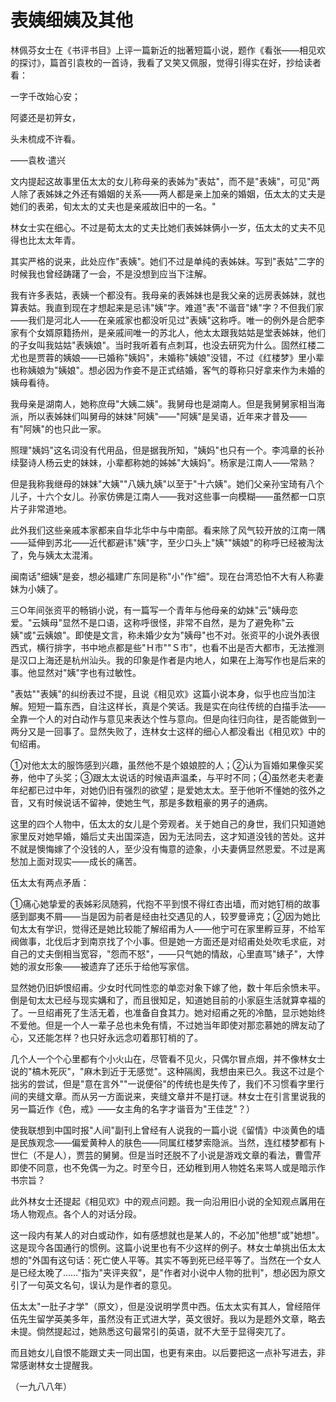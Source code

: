 # 表姨细姨及其他

林佩芬女士在《书评书目》上评一篇新近的拙著短篇小说，题作《看张——相见欢的探讨》，篇首引袁枚的一首诗，我看了又笑又佩服，觉得引得实在好，抄给读者看：

一字千改始心安；

阿婆还是初笄女，

头未梳成不许看。

——袁枚·遣兴

文内提起这故事里伍太太的女儿称母亲的表姊为"表姑"，而不是"表姨"，可见"两人除了表姊妹之外还有婚姻的关系——两人都是亲上加亲的婚姻，伍太太的丈夫是她们的表弟，旬太太的丈夫也是亲戚故旧中的一名。"

林女士实在细心。不过是荀太太的丈夫比她们表姊妹俩小一岁，伍太太的丈夫不见得也比太太年青。

其实严格的说来，此处应作"表姨"。她们不过是单纯的表姊妹。写到"表姑"二字的时候我也曾经踌躇了一会，不是没想到应当下注解。

我有许多表姑，表姨一个都没有。我母亲的表姊妹也是我父亲的远房表姊妹，就也算表姑。我直到现在才想起来是忌讳"姨"字。难道"表"不谐音"婊"字？不但我们家——我们是河北人——在亲戚家也都没听见过"表姨"这称呼。唯一的例外是合肥李家有个女婿原籍扬州，是亲戚间唯一的苏北人，他太太跟我姑姑是堂表姊妹，他们的子女叫我姑姑"表姨娘"。当时我听着有点刺耳，也没去研究为什么。固然红楼二尤也是贾蓉的姨娘——已婚称"姨妈"，未婚称"姨娘"没错，不过《红楼梦》里小辈也称姨娘为"姨娘"。想必因为作妾不是正式结婚，客气的尊称只好拿来作为未婚的姨母看待。

我母亲是湖南人，她称庶母"大姨二姨"。我舅母也是湖南人。但是我舅舅家相当海派，所以表姊妹们叫舅母的妹妹"阿姨"——"阿姨"是吴语，近年来才普及——有"阿姨"的也只此一家。

照理"姨妈"这名词没有代用品，但是据我所知，"姨妈"也只有一个。李鸿章的长孙续娶诗人杨云史的妹妹，小辈都称她的姊姊"大姨妈"。杨家是江南人——常熟？

但是我称我继母的妹妹"大姨""八姨九姨"以至于"十六姨"。她们父亲孙宝琦有八个儿子，十六个女儿。孙家仿佛是江南人——我对这些事一向模糊——虽然都一口京片子非常道地。

此外我们这些亲戚本家都来自华北华中与中南部。看来除了风气较开放的江南一隅——延伸到苏北——近代都避讳"姨"字，至少口头上"姨""姨娘"的称呼已经被淘汰了，免与姨太太混淆。

闽南话"细姨"是妾，想必福建广东同是称"小"作"细"。现在台湾恐怕不大有人称妻妹为小姨了。

三○年间张资平的畅销小说，有一篇写一个青年与他母亲的幼妹"云"姨母恋爱。"云姨母"显然不是口语，这称呼很怪，非常不自然，是为了避免称"云姨"或"云姨娘"。即使是文言，称未婚少女为"姨母"也不对。张资平的小说外表很西式，横行排字，书中地点都是些"Ｈ市""Ｓ市"，也看不出是否大都市，无法推测是汉口上海还是杭州汕头。我的印象是作者是内地人，如果在上海写作也是后来的事。他显然对"姨"字也有过敏性。

"表姑""表姨"的纠纷表过不提，且说《相见欢》这篇小说本身，似乎也应当加注解。短短一篇东西，自注这样长，真是个笑话。我是实在向往传统的白描手法——全靠一个人的对白动作与意见来表达个性与意向。但是向往归向往，是否能做到一两分又是一回事了。显然失败了，连林女士这样的细心人都没看出《相见欢》中的旬绍甫。

①对他太太的服饰感到兴趣，虽然他不是个娘娘腔的人；②认为盲婚如果像买奖券，他中了头奖；③跟太太说话的时候语声温柔，与平时不同；④虽然老夫老妻年纪都已过中年，对她仍旧有强烈的欲望；是爱她太太。至于他听不懂她的弦外之音，又有时候说话不留神，使她生气，那是多数粗豪的男子的通病。

这里的四个人物中，伍太太的女儿是个旁观者。关于她自己的身世，我们只知道她家里反对她早婚，婚后丈夫出国深造，因为无法同去，这才知道没钱的苦处。这并不就是懊悔嫁了个没钱的人，至少没有悔意的迹象，小夫妻俩显然恩爱。不过是离愁加上面对现实——成长的痛苦。

伍太太有两点矛盾：

①痛心她挚爱的表姊彩凤随鸦，代抱不平到恨不得红杏出墙，而对她钉梢的故事感到鄙夷不屑——当是因为前者是经由社交遇见的人，较罗曼谛克；②因为她比旬太太有学识，觉得还是她比较能了解绍甫为人——他宁可在家里孵豆芽，不给军阀做事，北伐后才到南京找了个小事。但是她一方面还是对绍甫处处吹毛求疵，对自己的丈夫倒相当宽容，"怨而不怒"，——只气她的情敌，心里直骂"婊子"，大悖她的淑女形象——被遗弃了还乐于给他写家信。

显然她仍旧妒恨绍甫。少女时代同性恋的单恋对象下嫁了他，数十年后余愤未平。倒是旬太太已经与现实媾和了，而且很知足，知道她目前的小家庭生活就算幸福的了。一旦绍甫死了生活无着，也准备自食其力。她对绍甫之死的冷酷，显示她始终不爱他。但是一个人一辈子总也未免有情，不过她当年即使对那恋慕她的牌友动了心，又还能怎样？也只好永远念叨着那钉梢的了。

几个人一个个心里都有个小火山在，尽管看不见火，只偶尔冒点烟，并不像林女士说的"槁木死灰"，"麻木到近于无感觉"。这种隔阂，我想由来已久。我这不过是个拙劣的尝试，但是"意在言外""一说便俗"的传统也是失传了，我们不习惯看字里行间的夹缝文章。而从另一方面说来，夹缝文章并不是打谜。林女士在引言里说我的另一篇近作《色，戒》——女主角的名字才谐音为"王佳芝"？）

使我联想到中国时报"人间"副刊上曾经有人说我的一篇小说《留情》中淡黄色的墙是民族观念——偏爱黄种人的肤色——同属红楼梦索隐派。当然，连红楼梦都有卜世仁（不是人），贾芸的舅舅。但是当时还脱不了小说是游戏文章的看法，曹雪芹即使不同意，也不免偶一为之。时至今日，还幼稚到用人物姓名来骂人或是暗示作书宗旨？

此外林女士还提起《相见欢》中的观点问题。我一向沿用旧小说的全知观点羼用在场人物观点。各个人的对话分段。

这一段内有某人的对白或动作，如有感想就也是某人的，不必加"他想"或"她想"。这是现今各国通行的惯例。这篇小说里也有不少这样的例子。林女士单挑出伍太太想的"外国有这句话：死亡使人平等。其实不等到死已经平等了。当然在一个女人是已经太晚了……"指为"夹评夹叙"，是"作者对小说中人物的批判"，想必因为原文引了一句英文名句，误认为是作者的意见。

伍太太"一肚子才学"（原文），但是没说明学贯中西。伍太太实有其人，曾经陪伴伍先生留学英美多年，虽然没有正式进大学，英文很好。我以为是题外文章，略去未提。倘然提起过，她熟悉这句最常引的英语，就不大至于显得突兀了。

而且她女儿自恨不能跟丈夫一同出国，也更有来由。以后要把这一点补写进去，非常感谢林女士提醒我。

（一九八八年）